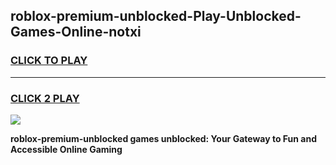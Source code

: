 
## roblox-premium-unblocked-Play-Unblocked-Games-Online-notxi
<h3>
<a href="https://premium76.site?title=roblox-premium-unblocked&ref=25A">CLICK TO PLAY</a></h3>
<hr>

<h3>
<a href="https://premium76.site?title=roblox-premium-unblocked&ref=25A">CLICK 2 PLAY</a>
  
</h3>

<a href="https://premium76.site?title=roblox-premium-unblocked&ref=25A"><img src="https://clearcache.store/games.png"></a>


**roblox-premium-unblocked games unblocked: Your Gateway to Fun and Accessible Online Gaming**
